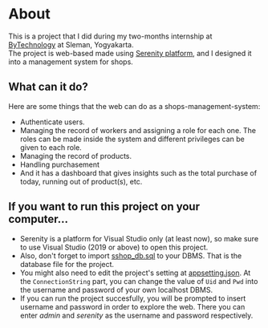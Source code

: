# About
This is a project that I did during my two-months internship at [ByTechnology](https://www.facebook.com/ByTechnologyIndonesia/) at Sleman, Yogyakarta.  
The project is web-based made using [Serenity platform](https://serenity.is/), and I designed it into a management system for shops.

## What can it do?
Here are some things that the web can do as a shops-management-system: 
- Authenticate users.
- Managing the record of workers and assigning a role for each one. The roles can be made inside the system and different privileges can be given to each role.
- Managing the record of products.
- Handling purchasement
- And it has a dashboard that gives insights such as the total purchase of today, running out of product(s), etc.

## If you want to run this project on your computer...
- Serenity is a platform for Visual Studio only (at least now), so make sure to use Visual Studio (2019 or above) to open this project.
- Also, don't forget to import [sshop_db.sql](sshop_db.sql) to your DBMS. That is the database file for the project. 
- You might also need to edit the project's setting at [appsetting.json](SShopManagementSystem/SShopManagementSystem.Web/appsettings.json). At the `ConnectionString` part, you can change the value of `Uid` and `Pwd` into the username and password of your own localhost DBMS.
- If you can run the project succesfully, you will be prompted to insert username and password in order to explore the web. There you can enter _admin_ and _serenity_ as the username and password respectively.
